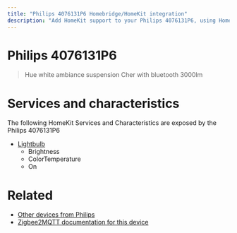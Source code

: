 ```yaml
---
title: "Philips 4076131P6 Homebridge/HomeKit integration"
description: "Add HomeKit support to your Philips 4076131P6, using Homebridge, Zigbee2MQTT and homebridge-z2m."
---
```

<!---
This file has been GENERATED using src/docgen/docgen.ts
DO NOT EDIT THIS FILE MANUALLY!
-->
# Philips 4076131P6
> Hue white ambiance suspension Cher with bluetooth 3000lm


# Services and characteristics
The following HomeKit Services and Characteristics are exposed by
the Philips 4076131P6

* [Lightbulb](../../light.md)
  * Brightness
  * ColorTemperature
  * On


# Related
* [Other devices from Philips](../index.md#philips)
* [Zigbee2MQTT documentation for this device](https://www.zigbee2mqtt.io/devices/4076131P6.html)